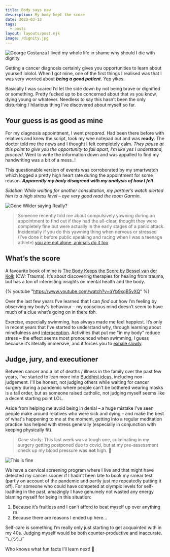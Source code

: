 ```yaml
---
title: Body says naw
description: My body kept the score
date: 2022-03-13
tags:
  - posts
layout: layouts/post.njk
image: /dignity.jpg
---
```


![George Costanza I lived my whole life in shame why should I die with dignity](/dignity.jpg)

Getting a cancer diagnosis certainly gives you opportunities to learn about yourself lololol. When I got mine, one of the first things I realised was that I was very worried about ***being a good patient***. Yep yikes. 

Basically I was scared I’d let the side down by not being brave or dignified or something. Pretty fucked up to be concerned about that vs you know, dying young or whatever. Needless to say this hasn’t been the only disturbing / hilarious thing I’ve discovered about myself so far.

## Your guess is as good as mine

For my diagnosis appointment, I went *prepared*. Had been there before with relatives and knew the script, took my wee notepad out and was **ready**. The doctor told me the news and I thought I felt completely calm. *They pause at this point to give you the opportunity to fall apart, I’m like yes I understand, proceed.* Went to write the information down and was appalled to find my handwriting was a bit of a mess..!

This questionable version of events was corroborated by my smartwatch which logged a pretty high heart rate during the appointment for some reason. ***Apparently my body disagreed with my analysis of how I felt.***

_Sidebar: While waiting for another consultation, my partner’s watch alerted him to a high stress level – aye very good read the room Garmin._

![Gene Wilder saying Really?](/genewilderreally.jpg)

> Someone recently told me about compulsively yawning during an appointment to find out if they had the all-clear, thought they were completely fine but were actually in the early stages of a panic attack. Incidentally if you do this yawning thing when nervous or stressed (I’ve done it before public speaking and racing when I was a teenage athlete) [you are not alone, animals do it too](https://www.wired.com/2015/06/big-question-yawn-im-nervous-stressed/).

## What’s the score

A favourite book of mine is [The Body Keeps the Score by Bessel van der Kolk](https://www.besselvanderkolk.com/resources/the-body-keeps-the-score) (CW: Trauma). It’s about discovering therapies for healing from trauma, but has a ton of interesting insights on mental health and the body.

{% youtube "https://www.youtube.com/watch?v=qYb9xqB5vXQ" %} 

Over the last few years I’ve learned that I can _find out_ how I’m feeling by observing my body's behaviour – my conscious mind doesn’t seem to have much of a clue what’s going on in there tbh.

Exercise, especially swimming, has always made me feel happiest. It’s only in recent years that I’ve started to understand why, through learning about mindfulness and [interoception](https://www.theguardian.com/science/2021/aug/15/the-hidden-sense-shaping-your-wellbeing-interoception). Activities that put me "in my body" reduce stress – the effect seems most pronounced when swimming, I guess because it’s literally immersive, and it forces you to [exhale slowly](https://www.psychologytoday.com/gb/blog/the-athletes-way/201905/longer-exhalations-are-easy-way-hack-your-vagus-nerve).

## Judge, jury, and executioner

Between cancer and a lot of deaths / illness in the family over the past few years, I’ve started to lean more into [Buddhist ideas](https://plumvillage.org/mindfulness-practice/), including non-judgement. I'll be honest, not judging others while waiting for cancer surgery during a pandemic where people can't be bothered wearing masks is a tall order, but as someone raised catholic, not judging myself seems like a decent starting point LOL.

Aside from helping me avoid being in denial – a huge mistake I've seen people make around relatives who were sick and dying – and make the best of what's happening to me at the moment, getting into a regular meditation practice has helped with stress generally (especially in conjunction with keeping physically fit). 

> Case study: This last week was a tough one, culminating in my surgery getting postponed due to covid, but at my pre-assessment check up my blood pressure was **not** high. 🤯

![This is fine](/thisisfine.jpg)

We have a cervical screening program where I live and that might have detected my cancer sooner if I hadn't been late to book my smear test (partly on account of the pandemic and partly just me repeatedly putting it off). For someone who could have competed at olympic levels for self-loathing in the past, amazingly I have genuinely not wasted any energy blaming myself for being in this situation:

1. Because it’s fruitless and I can’t afford to beat myself up over anything rn
2. Because there are reasons I ended up here...

Self-care is something I’m really only just starting to get acquainted with in my 40s. Judging myself would be both counter-productive and inaccurate. ¯\\\_(ツ)_/¯

Who knows what fun facts I’ll learn next! 🥴
